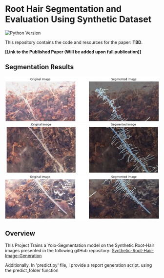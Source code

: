 # Root Hair Segmentation and Evaluation Using Synthetic Dataset 

![Python Version](https://img.shields.io/badge/python-3.x-blue.svg)

This repository contains the code and resources for the paper: **TBD**.

**[Link to the Published Paper (Will be added upon full publication)]**


## Segmentation Results

![](README_images/GFPdrought_im002_10052023.png)
![](README_images/GFPdrought_im006_13052023_1.png)
![](README_images/GFPdrought_im005_07052023_2.png)


## Overview

This Project Trains a Yolo-Segmentation model on the Synthetic Root-Hair images
presented in the following gitHub repository: [Synthetic-Root-Hair-Image-Generation
](https://github.com/Ofek2105/Synthetic-Root-Hair-Image-Generation)

Additionally, In 'predict.py' file, I provide  a report generation script. using the predict_folder function




